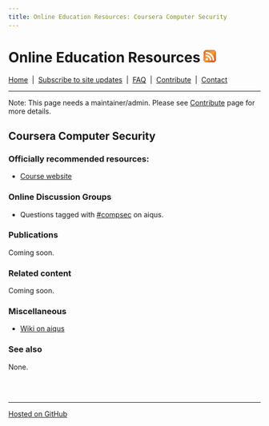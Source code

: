 ```yaml
---
title: Online Education Resources: Coursera Computer Security
---
```


# Online Education Resources <a href=""><img src="https://github.com/amberj/online-edu-resources/raw/gh-pages/feed-icon.png" alt="RSS Feed" /></a>
[Home](http://amberj.github.com/online-edu-resources/ "Online Educational Resources: Home") &nbsp;|&nbsp; [Subscribe to site updates](http://amberj.github.com/online-edu-resources/subscribe.html "Online Educational Resources: Subscribe to site updates") &nbsp;|&nbsp; [FAQ](http://amberj.github.com/online-edu-resources/faq.html "Online Educational Resources: FAQ") &nbsp;|&nbsp; [Contribute](http://amberj.github.com/online-edu-resources/contribute.html "Online Educational Reqources: Contribute") &nbsp;|&nbsp; [Contact](http://amberj.github.com/online-edu-resources/contact.html "Online Educational Resources: Contact")<br />

<hr />

Note: This page needs a maintainer/admin. Please see [Contribute](http://amberj.github.com/online-edu-resources/contribute.html) page for more details.

## Coursera Computer Security
### Officially recommended resources:
* [Course website](http://www.security-class.org/)

### Online Discussion Groups
* Questions tagged with [#compsec](http://www.aiqus.com/tags/%23compsec) on aiqus.

### Publications
Coming soon.

### Related content
Coming soon.

### Miscellaneous
* [Wiki on aiqus](http://www.aiqus.com/wiki/Computer_Security)

### See also
None.

<br /><br />
<hr />

[Hosted on GitHub](https://github.com/amberj/online-edu-resources "online-edu-resources on GitHub")

